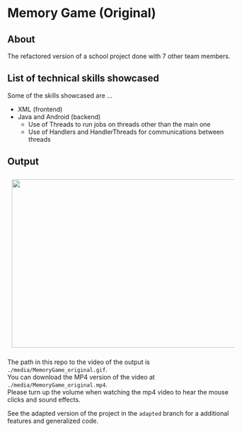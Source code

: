 # Memory Game (Original)

## About 
The refactored version of a school project done with 7 other team members.  

## List of technical skills showcased
Some of the skills showcased are ...   

- XML (frontend)
- Java and Android (backend)
    - Use of Threads to run jobs on threads other than the main one 
    - Use of Handlers and HandlerThreads for communications between threads  

## Output 
<center><img style="width: 600px; height: 380px; margin: 2%;" src="./media/MemoryGame_original.gif"></center>

The path in this repo to the video of the output is `./media/MemoryGame_original.gif`.  
You can download the MP4 version of the video at `./media/MemoryGame_original.mp4`.   
Please turn up the volume when watching the mp4 video to hear the mouse clicks and sound effects.  

See the adapted version of the project in the `adapted` branch for a additional features and generalized code.  